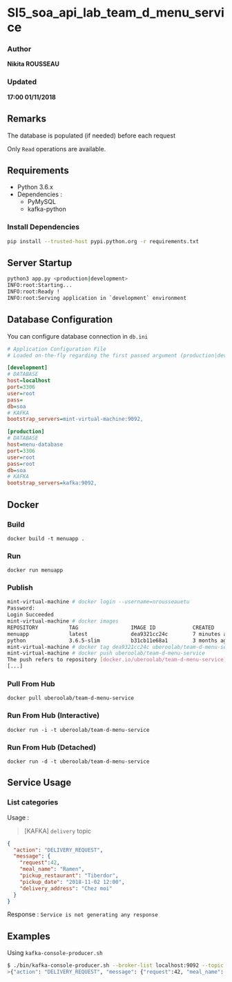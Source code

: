 # SI5_soa_api_lab_team_d_menu_service

### Author
__Nikita ROUSSEAU__
### Updated
__17:00 01/11/2018__

## Remarks

The database is populated (if needed) before each request

Only `Read` operations are available.

## Requirements

- Python 3.6.x
- Dependencies :
  * PyMySQL
  * kafka-python

### Install Dependencies

```bash
pip install --trusted-host pypi.python.org -r requirements.txt
```

## Server Startup

```bash
python3 app.py <production|development>
INFO:root:Starting...
INFO:root:Ready !
INFO:root:Serving application in `development` environment
```

## Database Configuration

You can configure database connection in `db.ini`

```ini
# Application Configuration File
# Loaded on-the-fly regarding the first passed argument (production|development)

[development]
# DATABASE
host=localhost
port=3306
user=root
pass=
db=soa
# KAFKA
bootstrap_servers=mint-virtual-machine:9092,

[production]
# DATABASE
host=menu-database
port=3306
user=root
pass=root
db=soa
# KAFKA
bootstrap_servers=kafka:9092,
```

## Docker

### Build
`docker build -t menuapp .`

### Run
`docker run menuapp`

### Publish
```bash
mint-virtual-machine # docker login --username=nrousseauetu
Password: 
Login Succeeded
mint-virtual-machine # docker images
REPOSITORY          TAG                 IMAGE ID            CREATED             SIZE
menuapp             latest              dea9321cc24c        7 minutes ago       155MB
python              3.6.5-slim          b31cb11e68a1        3 months ago        138MB
mint-virtual-machine # docker tag dea9321cc24c uberoolab/team-d-menu-service:latest
mint-virtual-machine # docker push uberoolab/team-d-menu-service
The push refers to repository [docker.io/uberoolab/team-d-menu-service]
[...]
```

### Pull From Hub
`docker pull uberoolab/team-d-menu-service`

### Run From Hub (Interactive)
`docker run -i -t uberoolab/team-d-menu-service`

### Run From Hub (Detached)
`docker run -d -t uberoolab/team-d-menu-service`

## Service Usage

### List categories

Usage :

> [KAFKA] `delivery` topic
```json
{
  "action": "DELIVERY_REQUEST",
  "message": {
    "request":42,
    "meal_name": "Ramen",
    "pickup_restaurant": "Tiberdor",
    "pickup_date": "2018-11-02 12:00",
    "delivery_address": "Chez moi"
  }
}
```

Response : `Service is not generating any response` 

## Examples

Using `kafka-console-producer.sh`

```bash
$ ./bin/kafka-console-producer.sh --broker-list localhost:9092 --topic delivery
>{"action": "DELIVERY_REQUEST", "message": {"request":42, "meal_name": "Ramen", "pickup_restaurant": "Tiberdor", "pickup_date": "2018-11-02 12:00", "delivery_address": "Chez moi"}}
```
